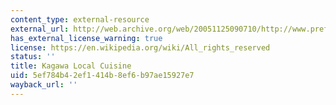 ```yaml
---
content_type: external-resource
external_url: http://web.archive.org/web/20051125090710/http://www.pref.kagawa.jp/eizo/vol003/en/index.htm
has_external_license_warning: true
license: https://en.wikipedia.org/wiki/All_rights_reserved
status: ''
title: Kagawa Local Cuisine
uid: 5ef784b4-2ef1-414b-8ef6-b97ae15927e7
wayback_url: ''
---
```

